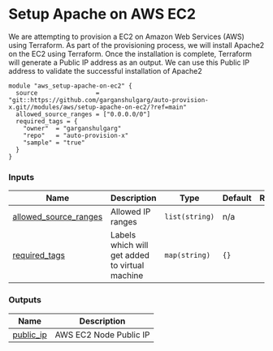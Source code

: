 <!-- BEGIN_TF_DOCS -->

# Setup Apache on AWS EC2

We are attempting to provision a EC2 on Amazon Web Services (AWS) using Terraform. As part of the provisioning process, we will install Apache2 on the EC2 using Terraform. Once the installation is complete, Terraform will generate a Public IP address as an output. We can use this Public IP address to validate the successful installation of Apache2

```
module "aws_setup-apache-on-ec2" {
  source                = "git::https://github.com/garganshulgarg/auto-provision-x.git//modules/aws/setup-apache-on-ec2/?ref=main"
  allowed_source_ranges = ["0.0.0.0/0"]
  required_tags = {
    "owner"  = "garganshulgarg"
    "repo"   = "auto-provision-x"
    "sample" = "true"
  }
}

```
<!-- BEGIN\_TF\_DOCS -->

<!-- END\_TF\_DOCS -->

### Inputs

| Name | Description | Type | Default | Required |
|------|-------------|------|---------|:--------:|
| <a name="input_allowed_source_ranges"></a> [allowed\_source\_ranges](#input\_allowed\_source\_ranges) | Allowed IP ranges | `list(string)` | n/a | yes |
| <a name="input_required_tags"></a> [required\_tags](#input\_required\_tags) | Labels which will get added to virtual machine | `map(string)` | `{}` | no |

### Outputs

| Name | Description |
|------|-------------|
| <a name="output_public_ip"></a> [public\_ip](#output\_public\_ip) | AWS EC2 Node Public IP |
<!-- END_TF_DOCS -->